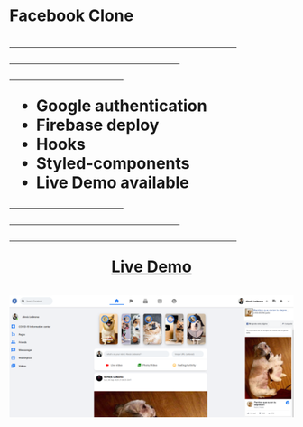 <h1>Facebook Clone <h1/>
<hr width="80%">
<hr width="60%">
<hr width="40%">
<ul>
    <li>Google authentication</li>
    <li>Firebase deploy</li>
    <li>Hooks</li>
    <li>Styled-components</li>
    <li>Live Demo available</li>
</ul>

<hr width="40%">
<hr width="60%">
<hr width="80%">
<a style="display: flex; justify-content: center;" href="https://fb-clone-92241.web.app/">Live Demo</a>
<br>
<img src="assets/capture.PNG"/>